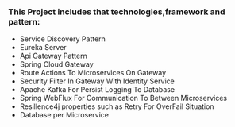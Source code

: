 ### This Project includes that technologies,framework and pattern:
<ul>
<li>Service Discovery Pattern</li>
<li>Eureka Server</li>
<li>Api Gateway Pattern</li>
<li>Spring Cloud Gateway</li>
<li>Route Actions To Microservices On Gateway</li>
<li>Security Filter In Gateway With Identity Service</li>
<li>Apache Kafka For Persist Logging To Database</li>
<li>Spring WebFlux For Communication To Between Microservices</li>
<li>Resillence4j properties such as Retry For OverFail Situation</li>
<li>Database per Microservice</li>
</ul>

